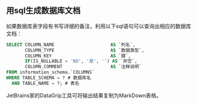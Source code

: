 ## 用sql生成数据库文档

如果数据库表字段有书写详细的备注，利用以下sql语句可以查询出相应的数据库文档：

```sql
SELECT COLUMN_NAME                     AS `列名`,
       COLUMN_TYPE                     AS `数据类型`,
       COLUMN_KEY                      AS `键`,
       IF(IS_NULLABLE = 'NO', '是', '') AS `非空`,
       COLUMN_COMMENT                  AS `注释说明`
FROM information_schema.`COLUMNS`
WHERE TABLE_SCHEMA = ? # 数据库名
  AND TABLE_NAME = ?; # 表名
```

JetBrains家的DataGrip工具可将输出结果复制为MarkDown表格。

